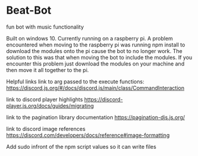 # Beat-Bot

fun bot with music functionality

Built on windows 10.
Currently running on a raspberry pi.
A problem encountered when moving to the raspberry pi was running npm install to download the modules onto the pi cause the bot to no longer work.
The solution to this was that when moving the bot to include the modules. If you encounter this problem just download the modules on your machine and then move it all together to the pi.


Helpful links
link to arg passed to the execute functions: https://discord.js.org/#/docs/discord.js/main/class/CommandInteraction

link to discord player highlights https://discord-player.js.org/docs/guides/migrating

link to the pagination library documentation https://pagination-djs.js.org/

link to discord image references https://discord.com/developers/docs/reference#image-formatting


Add sudo infront of the npm script values so it can write files